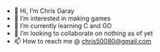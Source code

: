 - 👋 Hi, I’m Chris Garay
- 👀 I’m interested in making games
- 🌱 I’m currently learning C and GO
- 💞️ I’m looking to collaborate on nothing as of yet
- 📫 How to reach me @ chris50080@gmail.com

<!---
chris50080/chris50080 is a ✨ special ✨ repository because its `README.md` (this file) appears on your GitHub profile.
You can click the Preview link to take a look at your changes.
--->
